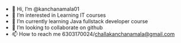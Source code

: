 - 👋 Hi, I’m @kanchanamala01
- 👀 I’m interested in Learning IT courses 
- 🌱 I’m currently learning Java fullstack developer course 
- 💞️ I’m looking to collaborate on github
- 📫 How to reach me 6303170024/challakanchanamala@gmail.com

<!---
kanchanamala01/kanchanamala01 is a ✨ special ✨ repository because its `README.md` (this file) appears on your GitHub profile.
You can click the Preview link to take a look at your changes.
--->
